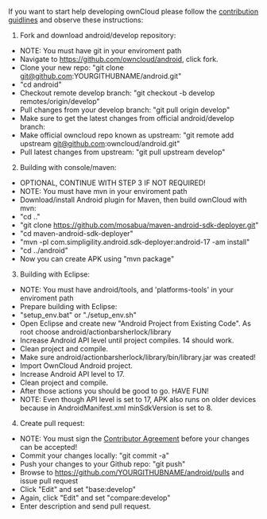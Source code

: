  
  If you want to start help developing ownCloud please follow the [contribution guidlines][0] and observe these instructions:
  
  1. Fork and download android/develop repository:

  -  NOTE: You must have git in your enviroment path
  -  Navigate to https://github.com/owncloud/android, click fork.
  -  Clone your new repo: "git clone git@github.com:YOURGITHUBNAME/android.git"
  -  "cd android"
  -  Checkout remote develop branch: "git checkout -b develop remotes/origin/develop"
  -  Pull changes from your develop branch: "git pull origin develop"
  -  Make sure to get the latest changes from official android/develop branch:
  -  Make official owncloud repo known as upstream: "git remote add upstream git@github.com:owncloud/android.git"
  -  Pull latest changes from upstream: "git pull upstream develop"

  2. Building with console/maven:

  -  OPTIONAL, CONTINUE WITH STEP 3 IF NOT REQUIRED!
  -  NOTE: You must have mvn in your enviroment path
  -  Download/install Android plugin for Maven, then build ownCloud with mvn:
  -  "cd .."
  -  "git clone https://github.com/mosabua/maven-android-sdk-deployer.git"
  -  "cd maven-android-sdk-deployer"
  -  "mvn -pl com.simpligility.android.sdk-deployer:android-17 -am install"
  -  "cd ../android"
  -  Now you can create APK using "mvn package"

  3. Building with Eclipse:

  -  NOTE: You must have android/tools, and 'platforms-tools' in your enviroment path
  -  Prepare building with Eclipse:
  -  "setup_env.bat" or "./setup_env.sh"
  -  Open Eclipse and create new "Android Project from Existing Code". As root choose android/actionbarsherlock/library
  -  Increase Android API level until project compiles. 14 should work. 
  -  Clean project and compile.
  -  Make sure android/actionbarsherlock/library/bin/library.jar was created!
  -  Import OwnCloud Android project.
  -  Increase Android API level to 17.
  -  Clean project and compile.
  -  After those actions you should be good to go. HAVE FUN!
  -  NOTE: Even though API level is set to 17, APK also runs on older devices because in AndroidManifest.xml minSdkVersion is set to 8.

  4. Create pull request:
  
  -  NOTE: You must sign the [Contributor Agreement][1] before your changes can be accepted!
  -  Commit your changes locally: "git commit -a"
  -  Push your changes to your Github repo: "git push"
  -  Browse to https://github.com/YOURGITHUBNAME/android/pulls and issue pull request
  -  Click "Edit" and set "base:develop"
  -  Again, click "Edit" and set "compare:develop"
  -  Enter description and send pull request.


[0]: https://github.com/owncloud/android/blob/master/CONTRIBUTING.md
[1]: http://owncloud.org/about/contributor-agreement/

